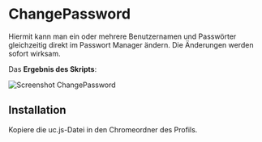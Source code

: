 # ChangePassword
Hiermit kann man ein oder mehrere Benutzernamen und Passwörter gleichzeitig direkt im Passwort Manager ändern. Die Änderungen werden sofort wirksam.

Das **Ergebnis des Skripts**:

![Screenshot ChangePassword](https://github.com/ardiman/userChrome.js/raw/master/changepassword/scr_changepassword.png)

## Installation
Kopiere die uc.js-Datei in den Chromeordner des Profils.

